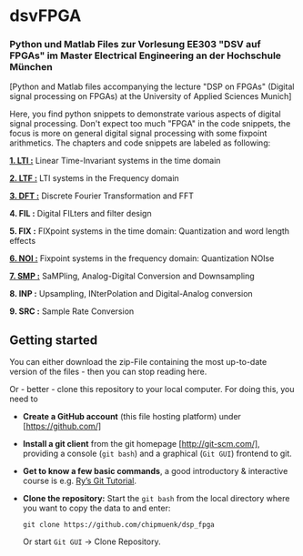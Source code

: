 # dsvFPGA
### Python und Matlab Files zur Vorlesung EE303 "DSV auf FPGAs" im Master Electrical Engineering an der Hochschule München

[Python and Matlab files accompanying the lecture "DSP on FPGAs" (Digital signal processing on FPGAs) at the University of Applied Sciences Munich]

Here, you find python snippets to demonstrate various aspects of digital signal processing. Don't expect too much "FPGA" in the code snippets, the focus is more on general digital signal processing with some fixpoint arithmetics. The chapters and code snippets are labeled as following:

**[1. LTI :](https://github.com/chipmuenk/dsp_fpga/tree/master/code/1_LTI)** Linear Time-Invariant systems in the time domain

**[2. LTF :](https://github.com/chipmuenk/dsp_fpga/tree/master/code/2_LTF)** LTI systems in the Frequency domain

**[3. DFT :](https://github.com/chipmuenk/dsp_fpga/tree/master/code/3_DFT)** Discrete Fourier Transformation and FFT

**4. FIL :** Digital FILters and filter design

**5. FIX :** FIXpoint systems in the time domain: Quantization and word length effects 

**[6. NOI :](https://github.com/chipmuenk/dsp_fpga/tree/master/code/6_NOI)** Fixpoint systems in the frequency domain: Quantization NOIse

**[7. SMP :](https://github.com/chipmuenk/dsp_fpga/tree/master/code/7_SMP)** SaMPling, Analog-Digital Conversion and Downsampling

**8. INP :** Upsampling, INterPolation and Digital-Analog conversion

**9. SRC :** Sample Rate Conversion

## Getting started
You can either download the zip-File containing the most up-to-date version of the files - then you can stop reading here.

Or - better - clone this repository to your local computer. For doing this, you need to 

* **Create a GitHub account** (this file hosting platform) under [https://github.com/]
* **Install a git client** from the git homepage [http://git-scm.com/], providing a console (`git bash`) and a graphical (`Git GUI`) frontend to git.
* **Get to know a few basic commands**, a good introductory & interactive course is e.g. [Ry’s Git Tutorial](http://rypress.com/tutorials/git/index).
* **Clone the repository:**
  Start the `git bash` from the local directory where you want to copy the data to and enter:

  ```
  git clone https://github.com/chipmuenk/dsp_fpga
  ```
  
  Or start `Git GUI` -> Clone Repository.  
